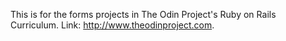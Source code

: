 This is for the forms projects in The Odin Project's Ruby on Rails Curriculum. Link: http://www.theodinproject.com.
